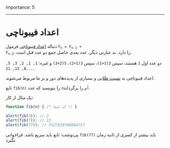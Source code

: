 importance: 5

---

# اعداد فیبوناچی

دنباله [اعداد فیبوناجی](https://fa.wikipedia.org/wiki/اعداد_فیبوناچی) فرمول <code>F<sub>n</sub> = F<sub>n-1</sub> + F<sub>n-2</sub></code>. را دارد. به عبارتی دیگر، عدد بعدی حاصل جمع دو عدد قبل است.

دو عدد اول `1` هستند، سپس `2(1+1)`، سپس `3(1+2)`، `5(2+3)` و غیره: `1, 1, 2, 3, 5, 8, 13, 21...`.

اعداد فیبوناچی به [نسبت طلایی](https://fa.wikipedia.org/wiki/نسبت_طلایی) و بسیاری از پدیده‌های دور و بر ما مربوط می‌شوند.

تابع `fib(n)` را بنویسید که عدد `nاُم` را برگرداند.

یک مثال از کار:

```js
function fib(n) { /* کد شما */ }

alert(fib(3)); // 2
alert(fib(7)); // 13
alert(fib(77)); // 5527939700884757
```

پی‌نوشت: تابع باید سریع باشد. فراخوانی `fib(77)` باید بیشتر از کسری از ثانیه زمان نگیرد.
